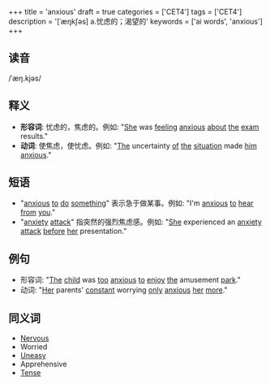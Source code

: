 +++
title = 'anxious'
draft = true
categories = ['CET4']
tags = ['CET4']
description = '[ˈæŋk∫əs] a.忧虑的；渴望的'
keywords = ['ai words', 'anxious']
+++

## 读音
/ˈæŋ.kjəs/

## 释义
- **形容词**: 忧虑的，焦虑的。例如: "[She](/zh/post/she/) was [feeling](/zh/post/feeling/) [anxious](/zh/post/anxious/) [about](/zh/post/about/) [the](/zh/post/the/) [exam](/zh/post/exam/) results."
- **动词**: 使焦虑，使忧虑。例如: "[The](/zh/post/the/) uncertainty [of](/zh/post/of/) [the](/zh/post/the/) [situation](/zh/post/situation/) made [him](/zh/post/him/) [anxious](/zh/post/anxious/)."

## 短语
- "[anxious](/zh/post/anxious/) [to](/zh/post/to/) [do](/zh/post/do/) [something](/zh/post/something/)" 表示急于做某事。例如: "I'm [anxious](/zh/post/anxious/) [to](/zh/post/to/) [hear](/zh/post/hear/) [from](/zh/post/from/) [you](/zh/post/you/)."
- "[anxiety](/zh/post/anxiety/) [attack](/zh/post/attack/)" 指突然的强烈焦虑感。例如: "[She](/zh/post/she/) experienced an [anxiety](/zh/post/anxiety/) [attack](/zh/post/attack/) [before](/zh/post/before/) [her](/zh/post/her/) presentation."

## 例句
- 形容词: "[The](/zh/post/the/) [child](/zh/post/child/) was [too](/zh/post/too/) [anxious](/zh/post/anxious/) [to](/zh/post/to/) [enjoy](/zh/post/enjoy/) [the](/zh/post/the/) amusement [park](/zh/post/park/)."
- 动词: "[Her](/zh/post/her/) parents' [constant](/zh/post/constant/) worrying [only](/zh/post/only/) [anxious](/zh/post/anxious/) [her](/zh/post/her/) [more](/zh/post/more/)."

## 同义词
- [Nervous](/zh/post/nervous/)
- Worried
- [Uneasy](/zh/post/uneasy/)
- Apprehensive
- [Tense](/zh/post/tense/)

